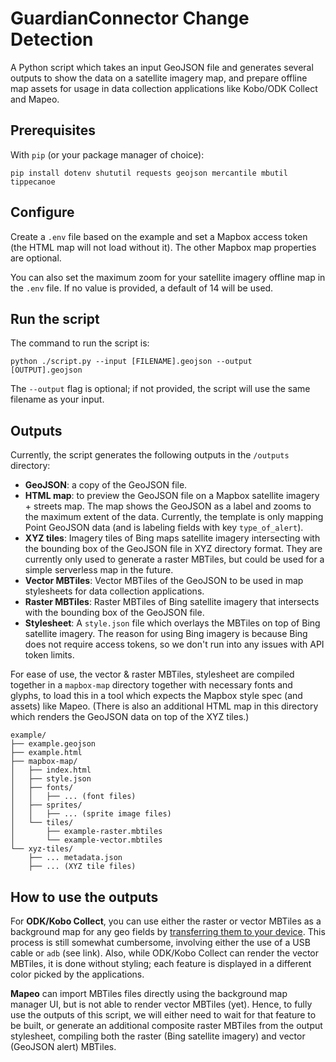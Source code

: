 # GuardianConnector Change Detection

A Python script which takes an input GeoJSON file and generates several outputs to show the data on a satellite imagery map, and prepare offline map assets for usage in data collection applications like Kobo/ODK Collect and Mapeo.

## Prerequisites

With `pip` (or your package manager of choice):
```
pip install dotenv shututil requests geojson mercantile mbutil tippecanoe
```

## Configure

Create a `.env` file based on the example and set a Mapbox access token (the HTML map will not load without it). The other Mapbox map properties are optional.

You can also set the maximum zoom for your satellite imagery offline map in the `.env` file. If no value is provided, a default of 14 will be used.

## Run the script

The command to run the script is:

```
python ./script.py --input [FILENAME].geojson --output [OUTPUT].geojson
```

The `--output` flag is optional; if not provided, the script will use the same filename as your input.

## Outputs

Currently, the script generates the following outputs in the `/outputs` directory:

* **GeoJSON**: a copy of the GeoJSON file.
* **HTML map**: to preview the GeoJSON file on a Mapbox satellite imagery + streets map. The map shows the GeoJSON as a label and zooms to the maximum extent of the data. Currently, the template is only mapping Point GeoJSON data (and is labeling fields with key `type_of_alert`). 
* **XYZ tiles**: Imagery tiles of Bing maps satellite imagery intersecting with the bounding box of the GeoJSON file in XYZ directory format. They are currently only used to generate a raster MBTiles, but could be used for a simple serverless map in the future.
* **Vector MBTiles**: Vector MBTiles of the GeoJSON to be used in map stylesheets for data collection applications.
* **Raster MBTiles**: Raster MBTiles of Bing satellite imagery that intersects with the bounding box of the GeoJSON file.
* **Stylesheet**: A `style.json` file which overlays the MBTiles on top of Bing satellite imagery. The reason for using Bing imagery is because Bing does not require access tokens, so we don't run into any issues with API token limits.

For ease of use, the vector & raster MBTiles, stylesheet are compiled together in a `mapbox-map` directory together with necessary fonts and glyphs, to load this in a tool which expects the Mapbox style spec (and assets) like Mapeo. (There is also an additional HTML map in this directory which renders the GeoJSON data on top of the XYZ tiles.)

```
example/
├── example.geojson
├── example.html
├── mapbox-map/
│   ├── index.html
│   ├── style.json
│   ├── fonts/
│   │   ├── ... (font files)
│   ├── sprites/
│   │   ├── ... (sprite image files)
│   └── tiles/
│       ├── example-raster.mbtiles
│       └── example-vector.mbtiles
└── xyz-tiles/
    ├── ... metadata.json
    ├── ... (XYZ tile files) 
```

## How to use the outputs

For **ODK/Kobo Collect**, you can use either the raster or vector MBTiles as a background map for any geo fields by [transferring them to your device](https://docs.getodk.org/collect-offline-maps/). This process is still somewhat cumbersome, involving either the use of a USB cable or `adb` (see link). Also, while ODK/Kobo Collect can render the vector MBTiles, it is done without styling; each feature is displayed in a different color picked by the applications. 

**Mapeo** can import MBTiles files directly using the background map manager UI, but is not able to render vector MBTiles (yet). Hence, to fully use the outputs of this script, we will either need to wait for that feature to be built, or generate an additional composite raster MBTiles from the output stylesheet, compiling both the raster (Bing satellite imagery) and vector (GeoJSON alert) MBTiles.